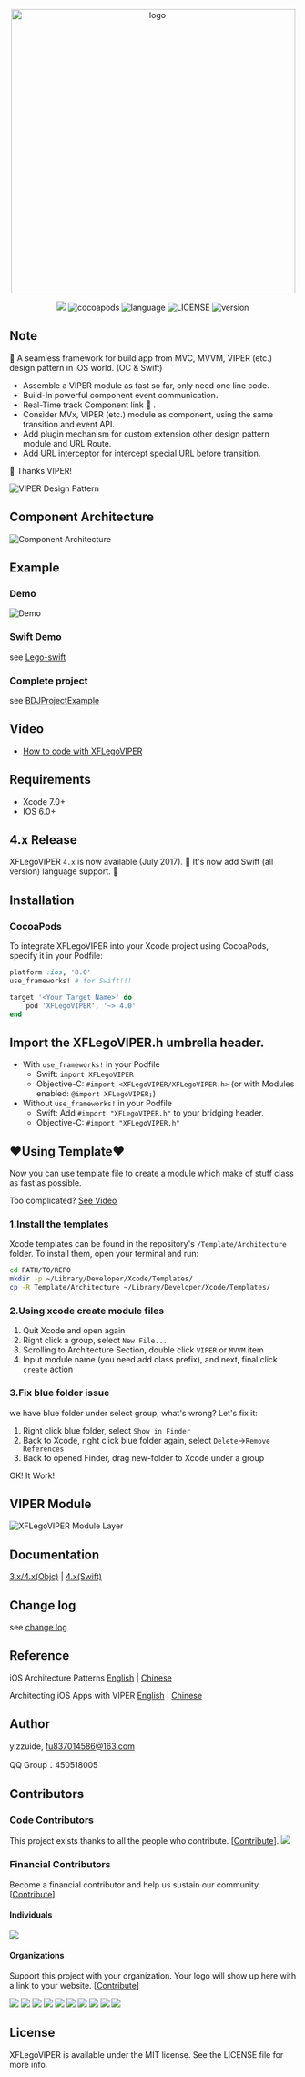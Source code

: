 <p align="center">
    <img src="./ScreenShot/logo.png" alt="logo" width="499"/>
</p>
<p align="center">
  <a href="http://cocoadocs.org/docsets/XFLegoVIPER">
  	<a href="https://opencollective.com/xflego" alt="Financial Contributors on Open Collective"><img src="https://opencollective.com/xflego/all/badge.svg?label=financial+contributors" /></a> <img src="https://img.shields.io/badge/cocoapods-v4.20.0-brightgreen.svg" alt="cocoapods" />
  </a>
  <img src="https://img.shields.io/badge/language-ObjC-orange.svg" alt="language" />
  <img src="https://img.shields.io/npm/l/express.svg" alt="LICENSE" />
  <img src="https://img.shields.io/badge/platform-ios6%2B-green.svg" alt="version" />
</p>

## Note
🚀 A seamless framework for build app from MVC, MVVM, VIPER (etc.) design pattern in iOS world. (OC & Swift)
* Assemble a VIPER module as fast so far, only need one line code.
* Build-In powerful component event communication.
* Real-Time track Component link 💫 .
* Consider MVx, VIPER (etc.) module as component, using the same transition and event API.
* Add plugin mechanism for custom extension other design pattern module and URL Route.
* Add URL interceptor for intercept special URL before transition.


🍺 Thanks VIPER!

![VIPER Design Pattern](https://www.objc.io/images/issue-13/2014-06-07-viper-intro-0a53d9f8.jpg)

## Component Architecture
![Component Architecture](./ScreenShot/construct.png)

## Example
### Demo
![Demo](./ScreenShot/usage.gif)

### Swift Demo
see [Lego-swift](https://github.com/yizzuide/Lego-swift)

### Complete project
see [BDJProjectExample](https://github.com/yizzuide/BDJProjectExample)

## Video
- [How to code with XFLegoVIPER](https://pan.baidu.com/s/1o8yeyN4)


## Requirements
* Xcode 7.0+
* IOS 6.0+

## 4.x Release
XFLegoVIPER `4.x` is now available (July 2017). 🎉 It's now add Swift (all version) language support. 🎉


## Installation
### CocoaPods
To integrate XFLegoVIPER into your Xcode project using CocoaPods, specify it in your Podfile:
```ruby
platform :ios, '8.0'
use_frameworks! # for Swift!!!

target '<Your Target Name>' do
    pod 'XFLegoVIPER', '~> 4.0'
end
```
## Import the XFLegoVIPER.h umbrella header.
- With `use_frameworks!` in your Podfile
    * Swift: `import XFLegoVIPER`
    * Objective-C: `#import <XFLegoVIPER/XFLegoVIPER.h>` (or with Modules enabled: `@import XFLegoVIPER;`)
- Without `use_frameworks!` in your Podfile
    * Swift: Add `#import "XFLegoVIPER.h"` to your bridging header.
    * Objective-C: `#import "XFLegoVIPER.h"`

## ❤Using Template❤
Now you can use template file to create a module which make of stuff class as fast as possible.

Too complicated? [See Video](https://pan.baidu.com/s/1mihYccw)

### 1.Install the templates
Xcode templates can be found in the repository's `/Template/Architecture` folder. To install them, open your terminal and run:
```bash
cd PATH/TO/REPO
mkdir -p ~/Library/Developer/Xcode/Templates/
cp -R Template/Architecture ~/Library/Developer/Xcode/Templates/
```

### 2.Using xcode create module files
1. Quit Xcode and open again
2. Right click a group, select `New File...`
3. Scrolling to Architecture Section, double click `VIPER` or `MVVM` item
4. Input module name (you need add class prefix), and next, final click `create` action

### 3.Fix blue folder issue
we have blue folder under select group, what's wrong? Let's fix it:

1. Right click blue folder, select `Show in Finder`
2. Back to Xcode, right click blue folder again, select `Delete`->`Remove References`
3. Back to opened Finder, drag new-folder to Xcode under a group

OK! It Work!

## VIPER Module
![XFLegoVIPER Module Layer](./ScreenShot/framework.png)

## Documentation
[3.x/4.x(Objc)](https://github.com/yizzuide/XFLegoVIPER/wiki/1.-Getting-Started-(%E5%BF%AB%E9%80%9F%E5%BC%80%E5%A7%8B))
 | [4.x(Swift)](https://github.com/yizzuide/Lego-swift)

## Change log
see [change log](./RELEASE.md)

## Reference
iOS Architecture Patterns [English](https://medium.com/ios-os-x-development/ios-architecture-patterns-ecba4c38de52#.6tpii2lax) | [Chinese](http://www.cocoachina.com/ios/20160108/14916.html?utm_source=tuicool&utm_medium=referral)

Architecting iOS Apps with VIPER [English](https://www.objc.io/issues/13-architecture/viper/) | [Chinese](https://objccn.io/issue-13-5/)

## Author
yizzuide, fu837014586@163.com

QQ Group：450518005

## Contributors

### Code Contributors

This project exists thanks to all the people who contribute. [[Contribute](CONTRIBUTING.md)].
<a href="https://github.com/yizzuide/XFLegoVIPER/graphs/contributors"><img src="https://opencollective.com/xflego/contributors.svg?width=890&button=false" /></a>

### Financial Contributors

Become a financial contributor and help us sustain our community. [[Contribute](https://opencollective.com/xflego/contribute)]

#### Individuals

<a href="https://opencollective.com/xflego"><img src="https://opencollective.com/xflego/individuals.svg?width=890"></a>

#### Organizations

Support this project with your organization. Your logo will show up here with a link to your website. [[Contribute](https://opencollective.com/xflego/contribute)]

<a href="https://opencollective.com/xflego/organization/0/website"><img src="https://opencollective.com/xflego/organization/0/avatar.svg"></a>
<a href="https://opencollective.com/xflego/organization/1/website"><img src="https://opencollective.com/xflego/organization/1/avatar.svg"></a>
<a href="https://opencollective.com/xflego/organization/2/website"><img src="https://opencollective.com/xflego/organization/2/avatar.svg"></a>
<a href="https://opencollective.com/xflego/organization/3/website"><img src="https://opencollective.com/xflego/organization/3/avatar.svg"></a>
<a href="https://opencollective.com/xflego/organization/4/website"><img src="https://opencollective.com/xflego/organization/4/avatar.svg"></a>
<a href="https://opencollective.com/xflego/organization/5/website"><img src="https://opencollective.com/xflego/organization/5/avatar.svg"></a>
<a href="https://opencollective.com/xflego/organization/6/website"><img src="https://opencollective.com/xflego/organization/6/avatar.svg"></a>
<a href="https://opencollective.com/xflego/organization/7/website"><img src="https://opencollective.com/xflego/organization/7/avatar.svg"></a>
<a href="https://opencollective.com/xflego/organization/8/website"><img src="https://opencollective.com/xflego/organization/8/avatar.svg"></a>
<a href="https://opencollective.com/xflego/organization/9/website"><img src="https://opencollective.com/xflego/organization/9/avatar.svg"></a>

## License
XFLegoVIPER is available under the MIT license. See the LICENSE file for more info.

